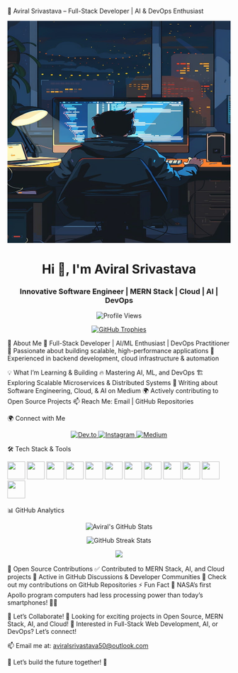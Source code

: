 🚀 Aviral Srivastava – Full-Stack Developer | AI & DevOps Enthusiast
<p align="center"> <img src="https://raw.githubusercontent.com/aviralsri23455/aviralsri23455/main/developer-8764523_1280.jpg" width="700" height="500"> </p> <h1 align="center">Hi 👋, I'm Aviral Srivastava</h1> <h3 align="center">Innovative Software Engineer | MERN Stack | Cloud | AI | DevOps</h3> <p align="center"> <img src="https://komarev.com/ghpvc/?username=aviralsri23455&label=Profile%20views&color=0e75b6&style=flat" alt="Profile Views" /> </p> <p align="center"> <a href="https://github.com/ryo-ma/github-profile-trophy"> <img src="https://github-profile-trophy.vercel.app/?username=aviralsri23455&column=6&theme=dracula" alt="GitHub Trophies" /> </a> </p>
🚀 About Me
🔹 Full-Stack Developer | AI/ML Enthusiast | DevOps Practitioner
🔹 Passionate about building scalable, high-performance applications
🔹 Experienced in backend development, cloud infrastructure & automation

💡 What I’m Learning & Building
🔥 Mastering AI, ML, and DevOps
🏗️ Exploring Scalable Microservices & Distributed Systems
📜 Writing about Software Engineering, Cloud, & AI on Medium
🌍 Actively contributing to Open Source Projects
📫 Reach Me: Email | GitHub Repositories

🌍 Connect with Me
<p align="center"> <a href="https://dev.to/aviral_srivastava_2c4e212" target="_blank"> <img src="https://raw.githubusercontent.com/rahuldkjain/github-profile-readme-generator/master/src/images/icons/Social/devto.svg" alt="Dev.to" width="40"/> </a> <a href="https://instagram.com/aviralsrivastava_009" target="_blank"> <img src="https://raw.githubusercontent.com/rahuldkjain/github-profile-readme-generator/master/src/images/icons/Social/instagram.svg" alt="Instagram" width="40"/> </a> <a href="https://medium.com/@aviralsrivastava57" target="_blank"> <img src="https://raw.githubusercontent.com/rahuldkjain/github-profile-readme-generator/master/src/images/icons/Social/medium.svg" alt="Medium" width="40"/> </a> </p>
🛠 Tech Stack & Tools
<p align="left"> <img src="https://cdn.jsdelivr.net/gh/devicons/devicon/icons/javascript/javascript-original.svg" width="40" height="40"/> <img src="https://cdn.jsdelivr.net/gh/devicons/devicon/icons/nodejs/nodejs-original.svg" width="40" height="40"/> <img src="https://cdn.jsdelivr.net/gh/devicons/devicon/icons/react/react-original.svg" width="40" height="40"/> <img src="https://cdn.jsdelivr.net/gh/devicons/devicon/icons/express/express-original.svg" width="40" height="40"/> <img src="https://cdn.jsdelivr.net/gh/devicons/devicon/icons/mongodb/mongodb-original.svg" width="40" height="40"/> <img src="https://cdn.jsdelivr.net/gh/devicons/devicon/icons/docker/docker-original.svg" width="40" height="40"/> <img src="https://cdn.jsdelivr.net/gh/devicons/devicon/icons/firebase/firebase-plain.svg" width="40" height="40"/> <img src="https://cdn.jsdelivr.net/gh/devicons/devicon/icons/git/git-original.svg" width="40" height="40"/> <img src="https://cdn.jsdelivr.net/gh/devicons/devicon/icons/aws/aws-original.svg" width="40" height="40"/> <img src="https://cdn.jsdelivr.net/gh/devicons/devicon/icons/terraform/terraform-original.svg" width="40" height="40"/> <img src="https://cdn.jsdelivr.net/gh/devicons/devicon/icons/nginx/nginx-original.svg" width="40" height="40"/> <img src="https://cdn.jsdelivr.net/gh/devicons/devicon/icons/kubernetes/kubernetes-plain.svg" width="40" height="40"/> </p>
📊 GitHub Analytics
<p align="center"> <img src="https://github-readme-stats.vercel.app/api?username=aviralsri23455&show_icons=true&theme=dark" alt="Aviral's GitHub Stats"/> </p> <p align="center"> <img src="https://github-readme-streak-stats.herokuapp.com/?user=aviralsri23455&theme=dark" alt="GitHub Streak Stats"/> </p> <p align="center"> <img src="https://github-profile-summary-cards.vercel.app/api/cards/profile-details?username=aviralsri23455&theme=dracula" /> </p>
🎯 Open Source Contributions
✅ Contributed to MERN Stack, AI, and Cloud projects
🚀 Active in GitHub Discussions & Developer Communities
📜 Check out my contributions on GitHub Repositories
⚡ Fun Fact
🔹 NASA’s first Apollo program computers had less processing power than today’s smartphones! 🚀📱

📣 Let’s Collaborate!
🔹 Looking for exciting projects in Open Source, MERN Stack, AI, and Cloud!
🔹 Interested in Full-Stack Web Development, AI, or DevOps? Let’s connect!

📫 Email me at: aviralsrivastava50@outlook.com

🚀 Let’s build the future together! 🎯
